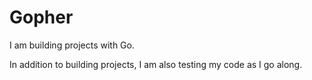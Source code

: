 # Gopher

I am building projects with Go.

In addition to building projects, I am also testing my code as I go along.
